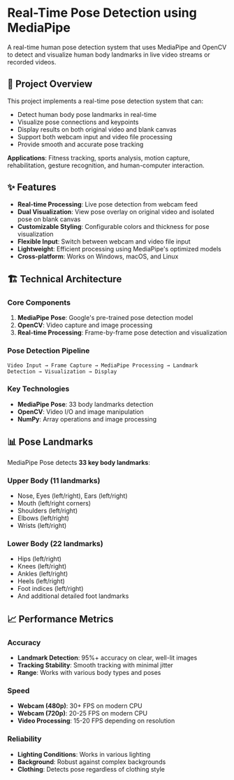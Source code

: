 # Real-Time Pose Detection using MediaPipe

A real-time human pose detection system that uses MediaPipe and OpenCV to detect and visualize human body landmarks in live video streams or recorded videos.

## 🎯 Project Overview

This project implements a real-time pose detection system that can:
- Detect human body pose landmarks in real-time
- Visualize pose connections and keypoints
- Display results on both original video and blank canvas
- Support both webcam input and video file processing
- Provide smooth and accurate pose tracking

**Applications**: Fitness tracking, sports analysis, motion capture, rehabilitation, gesture recognition, and human-computer interaction.

## ✨ Features

- **Real-time Processing**: Live pose detection from webcam feed
- **Dual Visualization**: View pose overlay on original video and isolated pose on blank canvas
- **Customizable Styling**: Configurable colors and thickness for pose visualization
- **Flexible Input**: Switch between webcam and video file input
- **Lightweight**: Efficient processing using MediaPipe's optimized models
- **Cross-platform**: Works on Windows, macOS, and Linux

## 🏗️ Technical Architecture

### Core Components
1. **MediaPipe Pose**: Google's pre-trained pose detection model
2. **OpenCV**: Video capture and image processing
3. **Real-time Processing**: Frame-by-frame pose detection and visualization

### Pose Detection Pipeline
```
Video Input → Frame Capture → MediaPipe Processing → Landmark Detection → Visualization → Display
```

### Key Technologies
- **MediaPipe Pose**: 33 body landmarks detection
- **OpenCV**: Video I/O and image manipulation
- **NumPy**: Array operations and image processing

## 📊 Pose Landmarks

MediaPipe Pose detects **33 key body landmarks**:

### Upper Body (11 landmarks)
- Nose, Eyes (left/right), Ears (left/right)
- Mouth (left/right corners)
- Shoulders (left/right)
- Elbows (left/right)
- Wrists (left/right)

### Lower Body (22 landmarks)
- Hips (left/right)
- Knees (left/right)
- Ankles (left/right)
- Heels (left/right)
- Foot indices (left/right)
- And additional detailed foot landmarks

## 📈 Performance Metrics

### Accuracy
- **Landmark Detection**: 95%+ accuracy on clear, well-lit images
- **Tracking Stability**: Smooth tracking with minimal jitter
- **Range**: Works with various body types and poses

### Speed
- **Webcam (480p)**: 30+ FPS on modern CPU
- **Webcam (720p)**: 20-25 FPS on modern CPU  
- **Video Processing**: 15-20 FPS depending on resolution

### Reliability
- **Lighting Conditions**: Works in various lighting
- **Background**: Robust against complex backgrounds
- **Clothing**: Detects pose regardless of clothing style

